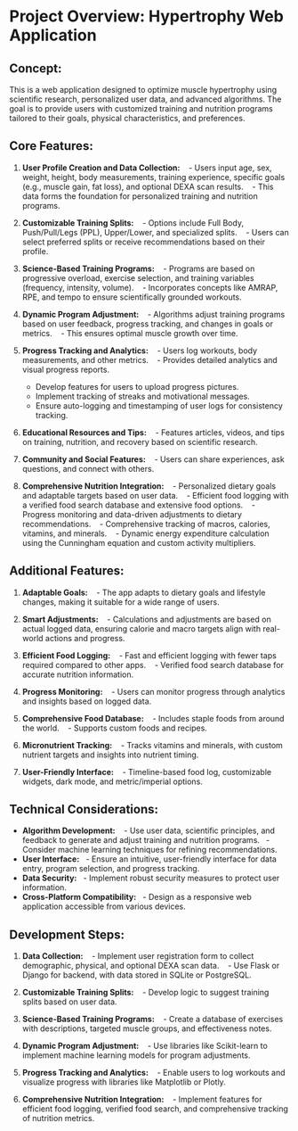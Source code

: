 # **Project Overview: Hypertrophy Web Application**

## **Concept:**

This is a web application designed to optimize muscle hypertrophy using scientific research, personalized user data, and advanced algorithms. The goal is to provide users with customized training and nutrition programs tailored to their goals, physical characteristics, and preferences.

## **Core Features:**

1. **User Profile Creation and Data Collection:**
   - Users input age, sex, weight, height, body measurements, training experience, specific goals (e.g., muscle gain, fat loss), and optional DEXA scan results.
   - This data forms the foundation for personalized training and nutrition programs.

2. **Customizable Training Splits:**
   - Options include Full Body, Push/Pull/Legs (PPL), Upper/Lower, and specialized splits.
   - Users can select preferred splits or receive recommendations based on their profile.

3. **Science-Based Training Programs:**
   - Programs are based on progressive overload, exercise selection, and training variables (frequency, intensity, volume).
   - Incorporates concepts like AMRAP, RPE, and tempo to ensure scientifically grounded workouts.

4. **Dynamic Program Adjustment:**
   - Algorithms adjust training programs based on user feedback, progress tracking, and changes in goals or metrics.
   - This ensures optimal muscle growth over time.

5. **Progress Tracking and Analytics:**
   - Users log workouts, body measurements, and other metrics.
   - Provides detailed analytics and visual progress reports.
    - Develop features for users to upload progress pictures.
    - Implement tracking of streaks and motivational messages.
    - Ensure auto-logging and timestamping of user logs for consistency tracking.

6. **Educational Resources and Tips:**
   - Features articles, videos, and tips on training, nutrition, and recovery based on scientific research.

7. **Community and Social Features:**
   - Users can share experiences, ask questions, and connect with others.

8. **Comprehensive Nutrition Integration:**
   - Personalized dietary goals and adaptable targets based on user data.
   - Efficient food logging with a verified food search database and extensive food options.
   - Progress monitoring and data-driven adjustments to dietary recommendations.
   - Comprehensive tracking of macros, calories, vitamins, and minerals.
   - Dynamic energy expenditure calculation using the Cunningham equation and custom activity multipliers.

## **Additional Features:**


1. **Adaptable Goals:**
   - The app adapts to dietary goals and lifestyle changes, making it suitable for a wide range of users.

2. **Smart Adjustments:**
   - Calculations and adjustments are based on actual logged data, ensuring calorie and macro targets align with real-world actions and progress.

3. **Efficient Food Logging:**
   - Fast and efficient logging with fewer taps required compared to other apps.
   - Verified food search database for accurate nutrition information.

4. **Progress Monitoring:**
   - Users can monitor progress through analytics and insights based on logged data.

5. **Comprehensive Food Database:**
   - Includes staple foods from around the world.
   - Supports custom foods and recipes.

6. **Micronutrient Tracking:**
   - Tracks vitamins and minerals, with custom nutrient targets and insights into nutrient timing.

7. **User-Friendly Interface:**
   - Timeline-based food log, customizable widgets, dark mode, and metric/imperial options.

## **Technical Considerations:**

- **Algorithm Development:** 
  - Use user data, scientific principles, and feedback to generate and adjust training and nutrition programs.
  - Consider machine learning techniques for refining recommendations.
- **User Interface:**
  - Ensure an intuitive, user-friendly interface for data entry, program selection, and progress tracking.
- **Data Security:**
  - Implement robust security measures to protect user information.
- **Cross-Platform Compatibility:**
  - Design as a responsive web application accessible from various devices.

## **Development Steps:**


1. **Data Collection:**
   - Implement user registration form to collect demographic, physical, and optional DEXA scan data.
   - Use Flask or Django for backend, with data stored in SQLite or PostgreSQL.

2. **Customizable Training Splits:**
   - Develop logic to suggest training splits based on user data.

3. **Science-Based Training Programs:**
   - Create a database of exercises with descriptions, targeted muscle groups, and effectiveness notes.

4. **Dynamic Program Adjustment:**
   - Use libraries like Scikit-learn to implement machine learning models for program adjustments.

5. **Progress Tracking and Analytics:**
   - Enable users to log workouts and visualize progress with libraries like Matplotlib or Plotly.

6. **Comprehensive Nutrition Integration:**
   - Implement features for efficient food logging, verified food search, and comprehensive tracking of nutrition metrics.